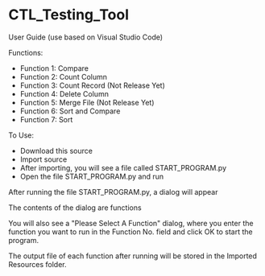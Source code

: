 # CTL_Testing_Tool
User Guide
(use based on Visual Studio Code)

Functions:
- Function 1: Compare
- Function 2: Count Column
- Function 3: Count Record (Not Release Yet)
- Function 4: Delete Column
- Function 5: Merge File (Not Release Yet)
- Function 6: Sort and Compare
- Function 7: Sort


To Use:
- Download this source
- Import source
- After importing, you will see a file called START_PROGRAM.py
- Open the file START_PROGRAM.py and run

After running the file START_PROGRAM.py, a dialog will appear

The contents of the dialog are functions

You will also see a "Please Select A Function" dialog, where you enter the function you want to run in the Function No. field and click OK to start the program.

The output file of each function after running will be stored in the Imported Resources folder.